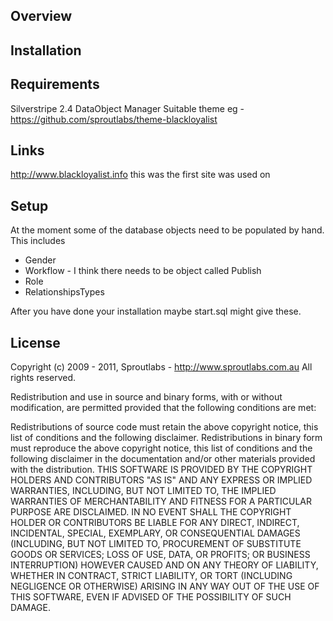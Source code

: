 ## Overview ##


## Installation ##


## Requirements ##

Silverstripe 2.4
DataObject Manager
Suitable theme eg - https://github.com/sproutlabs/theme-blackloyalist

## Links ##

http://www.blackloyalist.info this was the first site was used on

## Setup ##

At the moment some of the database objects need to be populated by hand. This includes 

* Gender 
* Workflow - I think there needs to be object called  Publish 
* Role 
* RelationshipsTypes 

After you have done your installation maybe start.sql might give these. 

## License ##


Copyright (c) 2009 - 2011, Sproutlabs - http://www.sproutlabs.com.au
All rights reserved.

Redistribution and use in source and binary forms, with or without modification, are permitted provided that the following conditions are met:

Redistributions of source code must retain the above copyright notice, this list of conditions and the following disclaimer.
Redistributions in binary form must reproduce the above copyright notice, this list of conditions and the following disclaimer in the documentation and/or other materials provided with the distribution.
THIS SOFTWARE IS PROVIDED BY THE COPYRIGHT HOLDERS AND CONTRIBUTORS "AS IS" AND ANY EXPRESS OR IMPLIED WARRANTIES, INCLUDING, BUT NOT LIMITED TO, THE IMPLIED WARRANTIES OF MERCHANTABILITY AND FITNESS FOR A PARTICULAR PURPOSE ARE DISCLAIMED. IN NO EVENT SHALL THE COPYRIGHT HOLDER OR CONTRIBUTORS BE LIABLE FOR ANY DIRECT, INDIRECT, INCIDENTAL, SPECIAL, EXEMPLARY, OR CONSEQUENTIAL DAMAGES (INCLUDING, BUT NOT LIMITED TO, PROCUREMENT OF SUBSTITUTE GOODS OR SERVICES; LOSS OF USE, DATA, OR PROFITS; OR BUSINESS INTERRUPTION) HOWEVER CAUSED AND ON ANY THEORY OF LIABILITY, WHETHER IN CONTRACT, STRICT LIABILITY, OR TORT (INCLUDING NEGLIGENCE OR OTHERWISE) ARISING IN ANY WAY OUT OF THE USE OF THIS SOFTWARE, EVEN IF ADVISED OF THE POSSIBILITY OF SUCH DAMAGE.